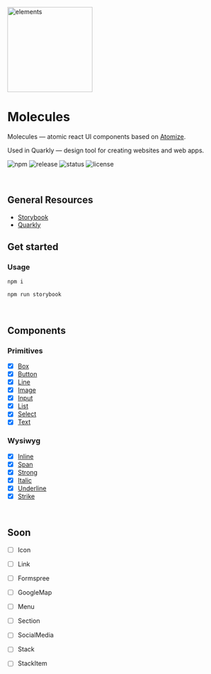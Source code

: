<br>
<a href="https://github.com/quarkly/molecules">
  <img alt="elements" src="https://uploads.quarkly.io/atomize-site/molecules-logo-light.svg" width="192px">
</a>
<br>

# Molecules

Molecules — atomic react UI components based on [Atomize](https://github.com/quarkly/atomize).

Used in Quarkly — design tool for creating websites and web apps.

![npm](https://badgen.net/npm/v/@quarkly/molecules?color=blue)
![release](https://badgen.net/github/release/quarkly/molecules)
![status](https://badgen.net/github/status/quarkly/molecules)
![license](https://badgen.net/github/license/quarkly/molecules)

<br>

## General Resources

- [Storybook](https://molecules.quarkly.io)
- [Quarkly](https://quarkly.io)

## Get started

### Usage

```sh
npm i
```
```sh
npm run storybook
```
<br>

## Components

### Primitives

- [x] [Box](https://github.com/quarkly/molecules/tree/master/src/primitives/box)
- [x] [Button](https://github.com/quarkly/molecules/tree/master/src/primitives/button)
- [x] [Line](https://github.com/quarkly/molecules/tree/master/src/primitives/line)
- [x] [Image](https://github.com/quarkly/molecules/tree/master/src/primitives/image)
- [x] [Input](https://github.com/quarkly/molecules/tree/master/src/primitives/input)
- [x] [List](https://github.com/quarkly/molecules/tree/master/src/primitives/list)
- [x] [Select](https://github.com/quarkly/molecules/tree/master/src/primitives/select)
- [x] [Text](https://github.com/quarkly/molecules/tree/master/src/primitives/text)

### Wysiwyg

- [x] [Inline](https://github.com/quarkly/molecules/tree/master/src/wysiwyg/inline)
- [x] [Span](https://github.com/quarkly/molecules/tree/master/src/wysiwyg/span)
- [x] [Strong](https://github.com/quarkly/molecules/tree/master/src/wysiwyg/strong)
- [x] [Italic](https://github.com/quarkly/molecules/tree/master/src/wysiwyg/italic)
- [x] [Underline](https://github.com/quarkly/molecules/tree/master/src/wysiwyg/underline)
- [x] [Strike](https://github.com/quarkly/molecules/tree/master/src/wysiwyg/strike)

<br>

## Soon

- [ ] Icon
- [ ] Link

- [ ] Formspree
- [ ] GoogleMap
- [ ] Menu
- [ ] Section
- [ ] SocialMedia
- [ ] Stack
- [ ] StackItem
